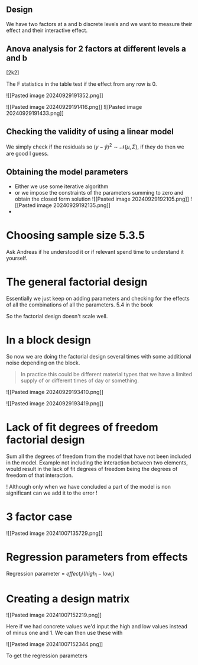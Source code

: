 
## Design

We have two factors at a and b discrete levels and we want to measure their effect and their interactive effect.

## Anova analysis for 2 factors at different levels a and b
[2k2]

The F statistics in the table test if the effect from any row is 0.

![[Pasted image 20240929191352.png]]

![[Pasted image 20240929191416.png]]
![[Pasted image 20240929191433.png]]

## Checking the validity of using a linear model

We simply check if the residuals so $(y-\hat y)^2 \sim \mathcal{N}(\mu, \Sigma)$, if they do then we are good I guess. 

## Obtaining the model parameters

- Either we use some iterative algorithm 
- or we impose the constraints of the parameters summing to zero and obtain the closed form solution ![[Pasted image 20240929192105.png]] ![[Pasted image 20240929192135.png]]
- 

# Choosing sample size 5.3.5
Ask Andreas if he understood it or if relevant spend time to understand it yourself.

# The general factorial design

Essentially we just keep on adding parameters and checking for the effects of all the combinations of all the parameters. 5.4 in the book

So the factorial design doesn't scale well.

# In a block design

So now we are doing the factorial design several times with some additional noise depending on the block.
> In practice this could be different material types that we have a limited supply of or different times of day or something.

![[Pasted image 20240929193410.png]]

![[Pasted image 20240929193419.png]]


# Lack of fit degrees of freedom factorial design

Sum all the degrees of freedom from the model that have not been included in the model.
Example not including the interaction between two elements, would result in the lack of fit degrees of freedom being the degrees of freedom of that interaction.

! Although only when we have concluded a part of the model is non significant can we add it to the error !


# 3 factor case

![[Pasted image 20241007135729.png]]

# Regression parameters from effects

Regression parameter = $effect_i/(high_i - low_i)$
# Creating a design matrix 

![[Pasted image 20241007152219.png]]

Here if we had concrete values we'd input the high and low values instead of minus one and 1.
We can then use these with 

![[Pasted image 20241007152344.png]]

To get the regression parameters

